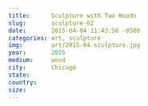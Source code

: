 ```yaml
---
title:  	Sculpture with Two Woods
slug:		sculpture-02
date:   	2015-04-04 11:43:56 -0500
categories: art, sculpture
img:		art/2015-04-sculpture.jpg
year:		2015
medium:		wood
city:		Chicago
state:
country:
size:
---
```

